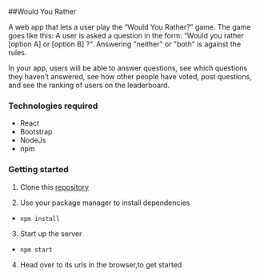 ##Would You Rather 

A web app that lets a user play the “Would You Rather?” game. The game goes like this: A user is asked a question in the form: “Would you rather [option A] or [option B] ?”. Answering "neither" or "both" is against the rules.

In your app, users will be able to answer questions, see which questions they haven’t answered, see how other people have voted, post questions, and see the ranking of users on the leaderboard.
### Technologies required
- React
- Bootstrap
- NodeJs
- npm 

### Getting started
1. Clone this [repository](https://github.com/3Nakajugo/would-you-rather-app.git)

2. Use your package manager to install dependencies
- `npm install`

3. Start up the server
- `npm start`

4. Head over to its urls in the browser,to get started 